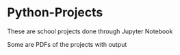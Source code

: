 # Python-Projects

These are school projects done through Jupyter Notebook

Some are PDFs of the projects with output

